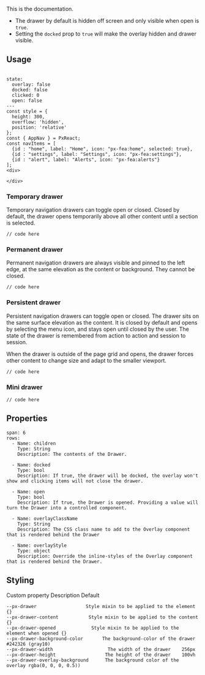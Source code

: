 This is the documentation.

- The drawer by default is hidden off screen and only visible when open is `true`.
- Setting the `docked` prop to `true` will make the overlay hidden and drawer visible.



## Usage



```react

state:
  overlay: false
  docked: false
  clicked: 0
  open: false
---
const style = {
  height: 300,
  overflow: 'hidden',
  position: 'relative'
};
const { AppNav } = PxReact;
const navItems = [
  {id : "home", label: "Home", icon: "px-fea:home", selected: true},
  {id : "settings", label: "Settings", icon: "px-fea:settings"},
  {id : "alert", label: "Alerts", icon: "px-fea:alerts"}
];
<div>
 
</div>
```


### Temporary drawer
Temporary navigation drawers can toggle open or closed. Closed by default, the drawer opens temporarily above all other content until a section is selected.


```
// code here
```

### Permanent drawer
Permanent navigation drawers are always visible and pinned to the left edge, at the same elevation as the content or background. They cannot be closed.

```
// code here
```


### Persistent drawer
Persistent navigation drawers can toggle open or closed. The drawer sits on the same surface elevation as the content. It is closed by default and opens by selecting the menu icon, and stays open until closed by the user. The state of the drawer is remembered from action to action and session to session.

When the drawer is outside of the page grid and opens, the drawer forces other content to change size and adapt to the smaller viewport.

```
// code here
```


### Mini drawer


```
// code here
```


## Properties

```table
span: 6
rows:
  - Name: children
    Type: String
    Description: The contents of the Drawer.

  - Name: docked
    Type: bool
    Description: If true, the drawer will be docked, the overlay won't show and clicking items will not close the drawer.

  - Name: open
    Type: bool
    Description: If true, the Drawer is opened. Providing a value will turn the Drawer into a controlled component.

  - Name: overlayClassName
    Type: String
    Description: The CSS class name to add to the Overlay component that is rendered behind the Drawer

  - Name: overlayStyle
    Type: object
    Description: Override the inline-styles of the Overlay component that is rendered behind the Drawer.
```




## Styling

Custom property	                    Description	Default

```
--px-drawer	                 Style mixin to be applied to the element	{}
--px-drawer-content	          Style mixin to be applied to the content	{}
--px-drawer-opened	           Style mixin to be applied to the element when opened	{}
--px-drawer-background-color	   The background-color of the drawer	#242326 (gray10)
--px-drawer-width	                 The width of the drawer	256px
--px-drawer-height	                The height of the drawer	100vh
--px-drawer-overlay-background	    The background color of the overlay	rgba(0, 0, 0, 0.5))
```

 